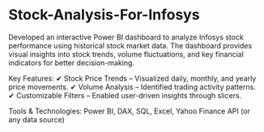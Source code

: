 # Stock-Analysis-For-Infosys
Developed an interactive Power BI dashboard to analyze Infosys stock performance using historical stock market data. The dashboard provides visual insights into stock trends, volume fluctuations, and key financial indicators for better decision-making.

Key Features:
✔ Stock Price Trends – Visualized daily, monthly, and yearly price movements.
✔ Volume Analysis – Identified trading activity patterns.
✔ Customizable Filters – Enabled user-driven insights through slicers.

Tools & Technologies: Power BI, DAX, SQL, Excel, Yahoo Finance API (or any data source)
